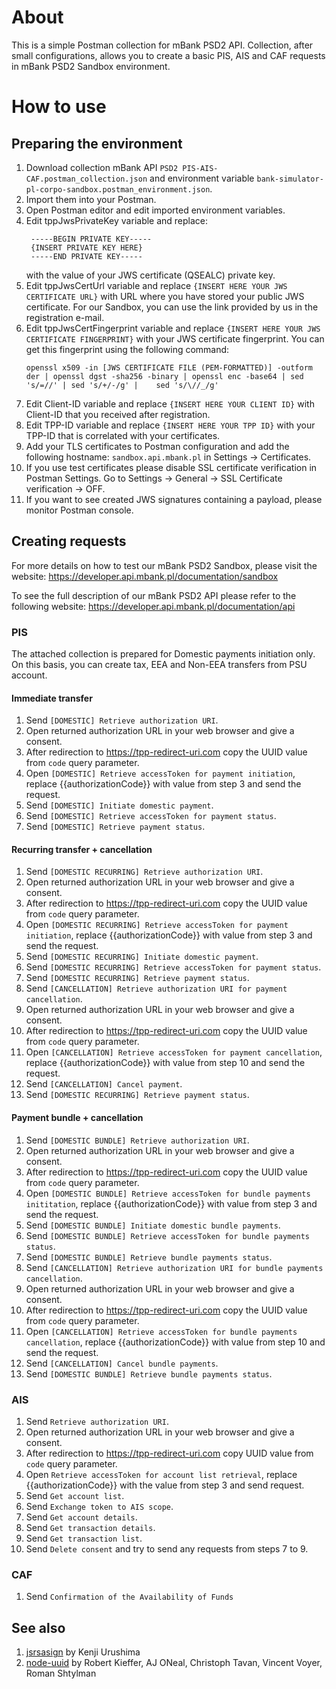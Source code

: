 # About 

This is a simple Postman collection for mBank PSD2 API.
Collection, after small configurations, allows you to create a basic PIS, AIS and CAF requests in mBank PSD2 Sandbox environment.

# How to use

## Preparing the environment

1. Download collection mBank API `PSD2 PIS-AIS-CAF.postman_collection.json` and environment variable `bank-simulator-pl-corpo-sandbox.postman_environment.json`.
2. Import them into your Postman.
3. Open Postman editor and edit imported environment variables.
4. Edit tppJwsPrivateKey variable and replace:
   ```
    -----BEGIN PRIVATE KEY-----
    {INSERT PRIVATE KEY HERE}
    -----END PRIVATE KEY-----
   ```
    with the value of your JWS certificate (QSEALC) private key. 
5. Edit tppJwsCertUrl variable and replace `{INSERT HERE YOUR JWS CERTIFICATE URL}` with URL where you have stored your public JWS certificate. For our Sandbox, you can use the link provided by us in the registration e-mail.
6. Edit tppJwsCertFingerprint variable and replace `{INSERT HERE YOUR JWS CERTIFICATE FINGERPRINT}` with your JWS certificate fingerprint. 
    You can get this fingerprint using the following command: 
    ```
    openssl x509 -in [JWS CERTIFICATE FILE (PEM-FORMATTED)] -outform der | openssl dgst -sha256 -binary | openssl enc -base64 | sed 's/=//' | sed 's/+/-/g' |    sed 's/\//_/g'
    ```
7. Edit Client-ID variable and replace `{INSERT HERE YOUR CLIENT ID}` with Client-ID that you received after registration.
8. Edit TPP-ID variable and replace `{INSERT HERE YOUR TPP ID}`  with your TPP-ID that is correlated with your certificates.
9. Add your TLS certificates to Postman configuration and add the following hostname: `sandbox.api.mbank.pl` in Settings -> Certificates.
10. If you use test certificates please disable SSL certificate verification in Postman Settings. Go to Settings -> General -> SSL Certificate verification -> OFF.
11. If you want to see created JWS signatures containing a payload, please monitor Postman console.

## Creating requests

For more details on how to test our mBank PSD2 Sandbox, please visit the website: 
https://developer.api.mbank.pl/documentation/sandbox

To see the full description of our mBank PSD2 API please refer to the following website:
https://developer.api.mbank.pl/documentation/api

### PIS

The attached collection is prepared for Domestic payments initiation only. On this basis, you can create tax, EEA and Non-EEA transfers from PSU account.

#### Immediate transfer

1. Send `[DOMESTIC] Retrieve authorization URI`.
2. Open returned authorization URL in your web browser and give a consent.
3. After redirection to https://tpp-redirect-uri.com copy the UUID value from `code` query parameter.
4. Open `[DOMESTIC] Retrieve accessToken for payment initiation`, replace {{authorizationCode}} with value from step 3 and send the request.
5. Send `[DOMESTIC] Initiate domestic payment`.
6. Send `[DOMESTIC] Retrieve accessToken for payment status`.
7. Send `[DOMESTIC] Retrieve payment status`.

#### Recurring transfer + cancellation

1. Send `[DOMESTIC RECURRING] Retrieve authorization URI`.
2. Open returned authorization URL in your web browser and give a consent.
3. After redirection to https://tpp-redirect-uri.com copy the UUID value from `code` query parameter.
4. Open `[DOMESTIC RECURRING] Retrieve accessToken for payment initiation`, replace {{authorizationCode}} with value from step 3 and send the request.
5. Send `[DOMESTIC RECURRING] Initiate domestic payment`.
6. Send `[DOMESTIC RECURRING] Retrieve accessToken for payment status`.
7. Send `[DOMESTIC RECURRING] Retrieve payment status`.
8. Send `[CANCELLATION] Retrieve authorization URI for payment cancellation`.
9. Open returned authorization URL in your web browser and give a consent.
10. After redirection to https://tpp-redirect-uri.com copy the UUID value from `code` query parameter.
11. Open `[CANCELLATION] Retrieve accessToken for payment cancellation`, replace {{authorizationCode}} with value from step 10 and send the request.
12. Send `[CANCELLATION] Cancel payment`.
13. Send `[DOMESTIC RECURRING] Retrieve payment status`.

#### Payment bundle + cancellation

1. Send `[DOMESTIC BUNDLE] Retrieve authorization URI`.
2. Open returned authorization URL in your web browser and give a consent.
3. After redirection to https://tpp-redirect-uri.com copy the UUID value from `code` query parameter.
4. Open `[DOMESTIC BUNDLE] Retrieve accessToken for bundle payments inititation`, replace {{authorizationCode}} with value from step 3 and send the request.
5. Send `[DOMESTIC BUNDLE] Initiate domestic bundle payments`.
6. Send `[DOMESTIC BUNDLE] Retrieve accessToken for bundle payments status`.
7. Send `[DOMESTIC BUNDLE] Retrieve bundle payments status`.
8. Send `[CANCELLATION] Retrieve authorization URI for bundle payments cancellation`.
9. Open returned authorization URL in your web browser and give a consent.
10. After redirection to https://tpp-redirect-uri.com copy the UUID value from `code` query parameter.
11. Open `[CANCELLATION] Retrieve accessToken for bundle payments cancellation`, replace {{authorizationCode}} with value from step 10 and send the request.
12. Send `[CANCELLATION] Cancel bundle payments`.
13. Send `[DOMESTIC BUNDLE] Retrieve bundle payments status`.

### AIS

1. Send `Retrieve authorization URI`.
2. Open returned authorization URL in your web browser and give a consent.
3. After redirection to https://tpp-redirect-uri.com copy UUID value from `code` query parameter.
4. Open `Retrieve accessToken for account list retrieval`, replace {{authorizationCode}} with the value from step 3 and send request.
5. Send `Get account list`.
6. Send `Exchange token to AIS scope`.
7. Send `Get account details`.
8. Send `Get transaction details`.
9. Send `Get transaction list`.
10. Send `Delete consent` and try to send any requests from steps 7 to 9.

### CAF

1. Send `Confirmation of the Availability of Funds`

## See also

1. [jsrsasign](https://github.com/kjur/jsrsasign) by Kenji Urushima
2. [node-uuid](https://github.com/kelektiv/node-uuid) by Robert Kieffer, AJ ONeal, Christoph Tavan, Vincent Voyer, Roman Shtylman

